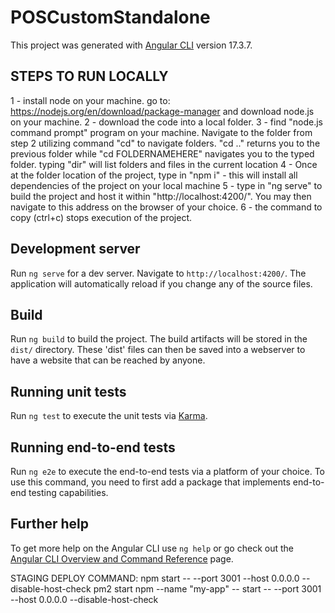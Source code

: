 # POSCustomStandalone

This project was generated with [Angular CLI](https://github.com/angular/angular-cli) version 17.3.7.

## STEPS TO RUN LOCALLY

1 - install node on your machine. go to: https://nodejs.org/en/download/package-manager and download node.js on your machine.
2 - download the code into a local folder.
3 - find "node.js command prompt" program on your machine. Navigate to the folder from step 2 utilizing command "cd" to navigate folders.
"cd .." returns you to the previous folder while "cd FOLDERNAMEHERE" navigates you to the typed folder. typing "dir" will list folders and files in the current location
4 - Once at the folder location of the project, type in "npm i" - this will install all dependencies of the project on your local machine
5 - type in "ng serve" to build the project and host it within "http://localhost:4200/". You may then navigate to this address on the browser of your choice.
6 - the command to copy (ctrl+c) stops execution of the project.

## Development server

Run `ng serve` for a dev server. Navigate to `http://localhost:4200/`. The application will automatically reload if you change any of the source files.

## Build

Run `ng build` to build the project. The build artifacts will be stored in the `dist/` directory.
These 'dist' files can then be saved into a webserver to have a website that can be reached by anyone.

## Running unit tests

Run `ng test` to execute the unit tests via [Karma](https://karma-runner.github.io).

## Running end-to-end tests

Run `ng e2e` to execute the end-to-end tests via a platform of your choice. To use this command, you need to first add a package that implements end-to-end testing capabilities.

## Further help

To get more help on the Angular CLI use `ng help` or go check out the [Angular CLI Overview and Command Reference](https://angular.io/cli) page.

STAGING DEPLOY COMMAND: npm start -- --port 3001 --host 0.0.0.0 --disable-host-check
pm2 start npm --name "my-app" -- start -- --port 3001 --host 0.0.0.0 --disable-host-check

